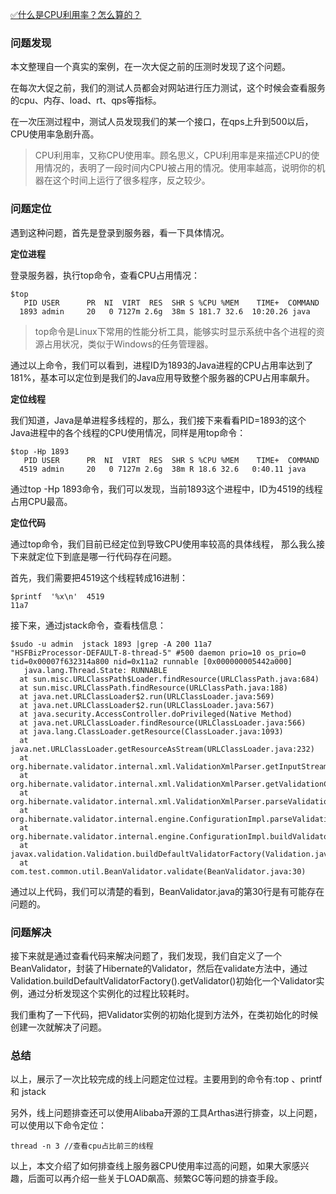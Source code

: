 [✅什么是CPU利用率？怎么算的？](https://www.yuque.com/hollis666/qyhor6/hhmxp4xri441moiq)



### 问题发现


本文整理自一个真实的案例，在一次大促之前的压测时发现了这个问题。



在每次大促之前，我们的测试人员都会对网站进行压力测试，这个时候会查看服务的cpu、内存、load、rt、qps等指标。



在一次压测过程中，测试人员发现我们的某一个接口，在qps上升到500以后，CPU使用率急剧升高。



> CPU利用率，又称CPU使用率。顾名思义，CPU利用率是来描述CPU的使用情况的，表明了一段时间内CPU被占用的情况。使用率越高，说明你的机器在这个时间上运行了很多程序，反之较少。
>



### 问题定位


遇到这种问题，首先是登录到服务器，看一下具体情况。



**定位进程**



登录服务器，执行top命令，查看CPU占用情况：



```plain
$top
   PID USER      PR  NI  VIRT  RES  SHR S %CPU %MEM    TIME+  COMMAND
  1893 admin     20   0 7127m 2.6g  38m S 181.7 32.6  10:20.26 java
```



> top命令是Linux下常用的性能分析工具，能够实时显示系统中各个进程的资源占用状况，类似于Windows的任务管理器。
>



通过以上命令，我们可以看到，进程ID为1893的Java进程的CPU占用率达到了181%，基本可以定位到是我们的Java应用导致整个服务器的CPU占用率飙升。



**定位线程**



我们知道，Java是单进程多线程的，那么，我们接下来看看PID=1893的这个Java进程中的各个线程的CPU使用情况，同样是用top命令：



```plain
$top -Hp 1893
   PID USER      PR  NI  VIRT  RES  SHR S %CPU %MEM    TIME+  COMMAND
  4519 admin     20   0 7127m 2.6g  38m R 18.6 32.6   0:40.11 java
```



通过top -Hp 1893命令，我们可以发现，当前1893这个进程中，ID为4519的线程占用CPU最高。



**定位代码**



通过top命令，我们目前已经定位到导致CPU使用率较高的具体线程， 那么我么接下来就定位下到底是哪一行代码存在问题。



首先，我们需要把4519这个线程转成16进制：



```plain
$printf  '%x\n'  4519
11a7
```



接下来，通过jstack命令，查看栈信息：



```plain
$sudo -u admin  jstack 1893 |grep -A 200 11a7
"HSFBizProcessor-DEFAULT-8-thread-5" #500 daemon prio=10 os_prio=0 tid=0x00007f632314a800 nid=0x11a2 runnable [0x000000005442a000]
   java.lang.Thread.State: RUNNABLE
  at sun.misc.URLClassPath$Loader.findResource(URLClassPath.java:684)
  at sun.misc.URLClassPath.findResource(URLClassPath.java:188)
  at java.net.URLClassLoader$2.run(URLClassLoader.java:569)
  at java.net.URLClassLoader$2.run(URLClassLoader.java:567)
  at java.security.AccessController.doPrivileged(Native Method)
  at java.net.URLClassLoader.findResource(URLClassLoader.java:566)
  at java.lang.ClassLoader.getResource(ClassLoader.java:1093)
  at java.net.URLClassLoader.getResourceAsStream(URLClassLoader.java:232)
  at org.hibernate.validator.internal.xml.ValidationXmlParser.getInputStreamForPath(ValidationXmlParser.java:248)
  at org.hibernate.validator.internal.xml.ValidationXmlParser.getValidationConfig(ValidationXmlParser.java:191)
  at org.hibernate.validator.internal.xml.ValidationXmlParser.parseValidationXml(ValidationXmlParser.java:65)
  at org.hibernate.validator.internal.engine.ConfigurationImpl.parseValidationXml(ConfigurationImpl.java:287)
  at org.hibernate.validator.internal.engine.ConfigurationImpl.buildValidatorFactory(ConfigurationImpl.java:174)
  at javax.validation.Validation.buildDefaultValidatorFactory(Validation.java:111)
  at com.test.common.util.BeanValidator.validate(BeanValidator.java:30)
```



通过以上代码，我们可以清楚的看到，BeanValidator.java的第30行是有可能存在问题的。



### 问题解决


接下来就是通过查看代码来解决问题了，我们发现，我们自定义了一个BeanValidator，封装了Hibernate的Validator，然后在validate方法中，通过Validation.buildDefaultValidatorFactory().getValidator()初始化一个Validator实例，通过分析发现这个实例化的过程比较耗时。



我们重构了一下代码，把Validator实例的初始化提到方法外，在类初始化的时候创建一次就解决了问题。



### 总结


以上，展示了一次比较完成的线上问题定位过程。主要用到的命令有:top 、printf 和 jstack



另外，线上问题排查还可以使用Alibaba开源的工具Arthas进行排查，以上问题，可以使用以下命令定位：



```plain
thread -n 3 //查看cpu占比前三的线程
```



以上，本文介绍了如何排查线上服务器CPU使用率过高的问题，如果大家感兴趣，后面可以再介绍一些关于LOAD飙高、频繁GC等问题的排查手段。

